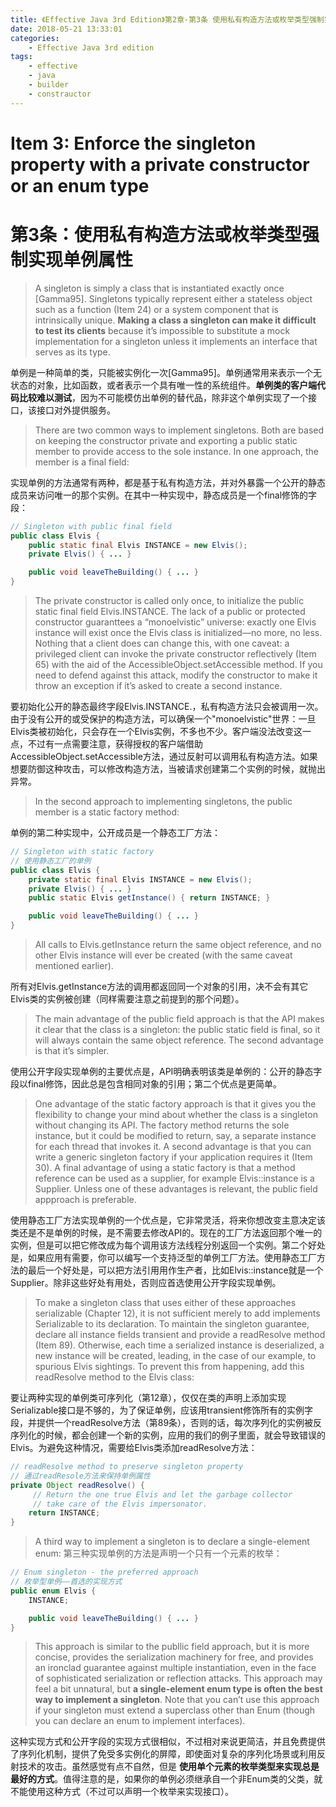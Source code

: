 ```yaml
---
title: 《Effective Java 3rd Edition》第2章-第3条 使用私有构造方法或枚举类型强制实现单例属性 
date: 2018-05-21 13:33:01
categories:
    - Effective Java 3rd edition
tags: 
    - effective 
    - java 
    - builder 
    - constrauctor
---
```


# Item 3: Enforce the singleton property with a private constructor or an enum type

# 第3条：使用私有构造方法或枚举类型强制实现单例属性 

<!-- more -->

> A singleton is simply a class that is instantiated exactly once [Gamma95]. Singletons typically represent either a stateless object such as a function (Item 24) or a system component that is intrinsically unique. **Making a class a singleton can make it difficult to test its clients** because it’s impossible to substitute a mock implementation for a singleton unless it implements an interface that serves as its type.

单例是一种简单的类，只能被实例化一次[Gamma95]。单例通常用来表示一个无状态的对象，比如函数，或者表示一个具有唯一性的系统组件。**单例类的客户端代码比较难以测试**，因为不可能模仿出单例的替代品，除非这个单例实现了一个接口，该接口对外提供服务。

>    There are two common ways to implement singletons. Both are based on keeping the constructor private and exporting a public static member to provide access to the sole instance. In one approach, the member is a final field:

实现单例的方法通常有两种，都是基于私有构造方法，并对外暴露一个公开的静态成员来访问唯一的那个实例。在其中一种实现中，静态成员是一个final修饰的字段：

```java
// Singleton with public final field
public class Elvis {
    public static final Elvis INSTANCE = new Elvis();
    private Elvis() { ... }

    public void leaveTheBuilding() { ... }
}
```

>    The private constructor is called only once, to initialize the public static final field Elvis.INSTANCE. The lack of a public or protected constructor guaranttees a “monoelvistic” universe: exactly one Elvis instance will exist once the Elvis class is initialized—no more, no less. Nothing that a client does can change this, with one caveat: a privileged client can invoke the private constructor reflectively (Item 65) with the aid of the AccessibleObject.setAccessible method. If you need to defend against this attack, modify the constructor to make it throw an exception if it’s asked to create a second instance.
    
要初始化公开的静态最终字段Elvis.INSTANCE.，私有构造方法只会被调用一次。由于没有公开的或受保护的构造方法，可以确保一个"monoelvistic"世界：一旦Elvis类被初始化，只会存在一个Elvis实例，不多也不少。客户端没法改变这一点，不过有一点需要注意，获得授权的客户端借助AccessibleObject.setAccessible方法，通过反射可以调用私有构造方法。如果想要防御这种攻击，可以修改构造方法，当被请求创建第二个实例的时候，就抛出异常。

>    In the second approach to implementing singletons, the public member is a static factory method:

单例的第二种实现中，公开成员是一个静态工厂方法：

```java
// Singleton with static factory
// 使用静态工厂的单例
public class Elvis {
    private static final Elvis INSTANCE = new Elvis();
    private Elvis() { ... }
    public static Elvis getInstance() { return INSTANCE; }

    public void leaveTheBuilding() { ... }
}
```

>    All calls to Elvis.getInstance return the same object reference, and no other Elvis instance will ever be created (with the same caveat mentioned earlier).

所有对Elvis.getInstance方法的调用都返回同一个对象的引用，决不会有其它Elvis类的实例被创建（同样需要注意之前提到的那个问题）。

>    The main advantage of the public field approach is that the API makes it clear that the class is a singleton: the public static field is final, so it will always contain the same object reference. The second advantage is that it’s simpler.

使用公开字段实现单例的主要优点是，API明确表明该类是单例的：公开的静态字段以final修饰，因此总是包含相同对象的引用；第二个优点是更简单。

>    One advantage of the static factory approach is that it gives you the flexibility to change your mind about whether the class is a singleton without changing its API. The factory method returns the sole instance, but it could be modified to return, say, a separate instance for each thread that invokes it. A second advantage is that you can write a generic singleton factory if your application requires it (Item 30). A final advantage of using a static factory is that a method reference can be used as a supplier, for example Elvis::instance is a Supplier<Elvis>. Unless one of these advantages is relevant, the public field appproach is preferable.
    
使用静态工厂方法实现单例的一个优点是，它非常灵活，将来你想改变主意决定该类还是不是单例的时候，是不需要去修改API的。现在的工厂方法返回那个唯一的实例，但是可以把它修改成为每个调用该方法线程分别返回一个实例。第二个好处是，如果应用有需要，你可以编写一个支持泛型的单例工厂方法。使用静态工厂方法的最后一个好处是，可以把方法引用用作生产者，比如Elvis::instance就是一个Supplier<Elvis>。除非这些好处有用处，否则应首选使用公开字段实现单例。

>    To make a singleton class that uses either of these approaches serializable (Chapter 12), it is not sufficient merely to add implements Serializable to its declaration. To maintain the singleton guarantee, declare all instance fields transient and provide a readResolve method (Item 89). Otherwise, each time a serialized instance is deserialized, a new instance will be created, leading, in the case of our example, to spurious Elvis sightings. To prevent this from happening, add this readResolve method to the Elvis class:

要让两种实现的单例类可序列化（第12章），仅仅在类的声明上添加实现Serializable接口是不够的，为了保证单例，应该用transient修饰所有的实例字段，并提供一个readResolve方法（第89条），否则的话，每次序列化的实例被反序列化的时候，都会创建一个新的实例，应用的我们的例子里面，就会导致错误的Elvis。为避免这种情况，需要给Elvis类添加readResolve方法：

```java
// readResolve method to preserve singleton property
// 通过readResole方法来保持单例属性
private Object readResolve() {
     // Return the one true Elvis and let the garbage collector
     // take care of the Elvis impersonator.
    return INSTANCE;
}
```

>    A third way to implement a singleton is to declare a single-element enum:
第三种实现单例的方法是声明一个只有一个元素的枚举：

```java
// Enum singleton - the preferred approach
// 枚举型单例——首选的实现方式
public enum Elvis {
    INSTANCE;

    public void leaveTheBuilding() { ... }
}
```

> This approach is similar to the publlic field approach, but it is more concise, provides the serialization machinery for free, and provides an ironclad guarantee against multiple instantiation, even in the face of sophisticated serialization or reflection attacks. This approach may feel a bit unnatural, but **a single-element enum type is often the best way to implement a singleton**. Note that you can’t use this approach if your singleton must extend a superclass other than Enum (though you can declare an enum to implement interfaces).
 
这种实现方式和公开字段的实现方式很相似，不过相对来说更简洁，并且免费提供了序列化机制，提供了免受多实例化的屏障，即使面对复杂的序列化场景或利用反射技术的攻击。虽然感觉有点不自然，但是 **使用单个元素的枚举类型来实现总是最好的方式**。值得注意的是，如果你的单例必须继承自一个非Enum类的父类，就不能使用这种方式（不过可以声明一个枚举来实现接口）。
